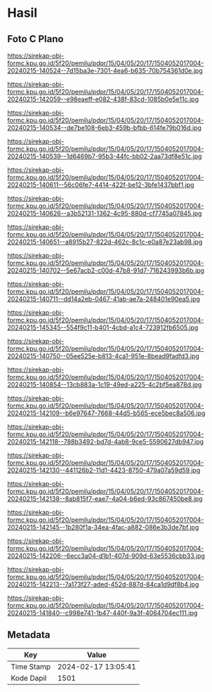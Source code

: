 # Hasil

## Foto C Plano

https://sirekap-obj-formc.kpu.go.id/5f20/pemilu/pdpr/15/04/05/20/17/1504052017004-20240215-140524--7d15ba3e-7301-4ea6-b635-70b754361d0e.jpg

https://sirekap-obj-formc.kpu.go.id/5f20/pemilu/pdpr/15/04/05/20/17/1504052017004-20240215-142059--e98eaeff-e082-438f-83cd-1085b0e5e11c.jpg

https://sirekap-obj-formc.kpu.go.id/5f20/pemilu/pdpr/15/04/05/20/17/1504052017004-20240215-140534--de7be108-6eb3-459b-bfbb-614fe79b016d.jpg

https://sirekap-obj-formc.kpu.go.id/5f20/pemilu/pdpr/15/04/05/20/17/1504052017004-20240215-140539--1d6469b7-95b3-44fc-bb02-2aa73df8e51c.jpg

https://sirekap-obj-formc.kpu.go.id/5f20/pemilu/pdpr/15/04/05/20/17/1504052017004-20240215-140611--56c06fe7-4414-422f-be12-3bfe1437bbf1.jpg

https://sirekap-obj-formc.kpu.go.id/5f20/pemilu/pdpr/15/04/05/20/17/1504052017004-20240215-140626--a3b52131-1362-4c95-880d-cf7745a07845.jpg

https://sirekap-obj-formc.kpu.go.id/5f20/pemilu/pdpr/15/04/05/20/17/1504052017004-20240215-140651--a8915b27-822d-462c-8c1c-e0a87e23ab98.jpg

https://sirekap-obj-formc.kpu.go.id/5f20/pemilu/pdpr/15/04/05/20/17/1504052017004-20240215-140702--5e67acb2-c00d-47b8-91d7-716243993b6b.jpg

https://sirekap-obj-formc.kpu.go.id/5f20/pemilu/pdpr/15/04/05/20/17/1504052017004-20240215-140711--dd14a2eb-0467-41ab-ae7a-248401e90ea5.jpg

https://sirekap-obj-formc.kpu.go.id/5f20/pemilu/pdpr/15/04/05/20/17/1504052017004-20240215-145345--554f9c11-b401-4cbd-a1c4-723912fb6505.jpg

https://sirekap-obj-formc.kpu.go.id/5f20/pemilu/pdpr/15/04/05/20/17/1504052017004-20240215-140750--05ee525e-b813-4ca1-951e-8bead9fadfd3.jpg

https://sirekap-obj-formc.kpu.go.id/5f20/pemilu/pdpr/15/04/05/20/17/1504052017004-20240215-140854--13cb883a-1c19-49ed-a225-4c2bf5ea878d.jpg

https://sirekap-obj-formc.kpu.go.id/5f20/pemilu/pdpr/15/04/05/20/17/1504052017004-20240215-142109--b6e97647-7668-44d5-b565-ece5bec8a506.jpg

https://sirekap-obj-formc.kpu.go.id/5f20/pemilu/pdpr/15/04/05/20/17/1504052017004-20240215-142118--788b3492-bd7d-4ab8-9ce5-5590627db947.jpg

https://sirekap-obj-formc.kpu.go.id/5f20/pemilu/pdpr/15/04/05/20/17/1504052017004-20240215-142130--441126b2-11d1-4423-8750-479a07a59d59.jpg

https://sirekap-obj-formc.kpu.go.id/5f20/pemilu/pdpr/15/04/05/20/17/1504052017004-20240215-142138--8ab815f7-eae7-4a04-b6ed-93c867450be8.jpg

https://sirekap-obj-formc.kpu.go.id/5f20/pemilu/pdpr/15/04/05/20/17/1504052017004-20240215-142145--1b280f1a-34ea-4fac-a882-086e3b3de7bf.jpg

https://sirekap-obj-formc.kpu.go.id/5f20/pemilu/pdpr/15/04/05/20/17/1504052017004-20240215-142206--6ecc3a04-d1b1-407d-909d-63e5536cbb33.jpg

https://sirekap-obj-formc.kpu.go.id/5f20/pemilu/pdpr/15/04/05/20/17/1504052017004-20240215-142213--7a173f27-aded-452d-887d-84ca1d9df8b4.jpg

https://sirekap-obj-formc.kpu.go.id/5f20/pemilu/pdpr/15/04/05/20/17/1504052017004-20240215-141840--c998e741-1b47-440f-9a3f-4064704ec111.jpg


## Metadata

| Key        | Value               |
| ---------- | ------------------- |
| Time Stamp | 2024-02-17 13:05:41 |
| Kode Dapil | 1501                |



